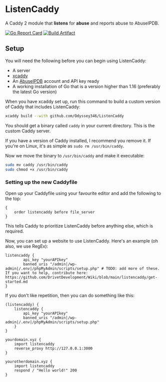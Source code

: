 # ListenCaddy
A Caddy 2 module that **listens** for **abuse** and reports abuse to AbuseIPDB.

[![Go Report Card](https://goreportcard.com/badge/github.com/DrivetDevelopment/ListenCaddy)](https://goreportcard.com/report/github.com/DrivetDevelopment/ListenCaddy) [![Build Artifact](https://github.com/Odyssey346/ListenCaddy/actions/workflows/build-artifact.yml/badge.svg)](https://github.com/Odyssey346/ListenCaddy/actions/workflows/build-artifact.yml)

## Setup
You will need the following before you can begin using ListenCaddy:
- A server
- [xcaddy](https://github.com/caddyserver/xcaddy)
- An [AbuseIPDB](https://www.abuseipdb.com/) account and API key ready
- A working installation of Go that is a version higher than 1.16 (preferably the latest Go version)

When you have xcaddy set up, run this command to build a custom version of Caddy that includes ListenCaddy:
```bash
xcaddy build --with github.com/Odyssey346/ListenCaddy
```

You should get a binary called ``caddy`` in your current directory. This is the custom Caddy server.

If you have a version of Caddy installed, I recommend you remove it. If you're on Linux, it's as simple as ``sudo rm /usr/bin/caddy``.

Now we move the binary to ``/usr/bin/caddy`` and make it executable:
```bash
sudo mv caddy /usr/bin/caddy
sudo chmod +x /usr/bin/caddy
```

### Setting up the new Caddyfile
Open up your Caddyfile using your favourite editor and add the following to the top:
```caddyfile
{
    order listencaddy before file_server
}
```
This tells Caddy to prioritize ListenCaddy before anything else, which is required.

Now, you can set up a website to use ListenCaddy. Here's an example (oh also, we use RegEx):
```caddyfile
listencaddy {
        api_key "yourAPIkey"
        banned_uris "/admin|/wp-admin|/.env|/phpMyAdmin/scripts/setup.php" # TODO: add more of these. If you want to help, contribute here: https://github.com/DrivetDevelopment/Wiki/blob/main/listencaddy/get-started.md
}
```

If you don't like repetition, then you can do something like this:

```caddyfile
(listencaddy) {
	listencaddy {
		api_key "yourAPIkey"
		banned_uris "/admin|/wp-admin|/.env|/phpMyAdmin/scripts/setup.php"
	}
}

yourdomain.xyz {
	import listencaddy
	reverse_proxy http://127.0.0.1:3000
}

yourotherdomain.xyz {
	import listencaddy
	respond / "Hello world!" 200
}
```